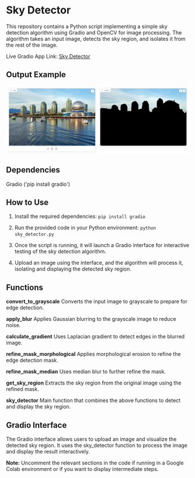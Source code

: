 # Sky Detector
This repository contains a Python script implementing a simple sky detection algorithm using Gradio and OpenCV for image processing. The algorithm takes an input image, detects the sky region, and isolates it from the rest of the image.

Live Gradio App Link: [Sky Detector](https://huggingface.co/spaces/fancwork/sky_detector)

## Output Example
![Screenshot of output example of the sky detector](https://github.com/fancwork/sky_detector/blob/main/output_example.jpg)

## Dependencies
Gradio ('pip install gradio')

## How to Use
1. Install the required dependencies:
`pip install gradio`

2. Run the provided code in your Python environment:
`python sky_detector.py`

3. Once the script is running, it will launch a Gradio interface for interactive testing of the sky detection algorithm.

4. Upload an image using the interface, and the algorithm will process it, isolating and displaying the detected sky region.

## Functions
**convert_to_grayscale**
Converts the input image to grayscale to prepare for edge detection.

**apply_blur**
Applies Gaussian blurring to the grayscale image to reduce noise.

**calculate_gradient**
Uses Laplacian gradient to detect edges in the blurred image.

**refine_mask_morphological**
Applies morphological erosion to refine the edge detection mask.

**refine_mask_median**
Uses median blur to further refine the mask.

**get_sky_region**
Extracts the sky region from the original image using the refined mask.

**sky_detector**
Main function that combines the above functions to detect and display the sky region.

## Gradio Interface
The Gradio interface allows users to upload an image and visualize the detected sky region. It uses the sky_detector function to process the image and display the result interactively.

**Note:** Uncomment the relevant sections in the code if running in a Google Colab environment or if you want to display intermediate steps.
